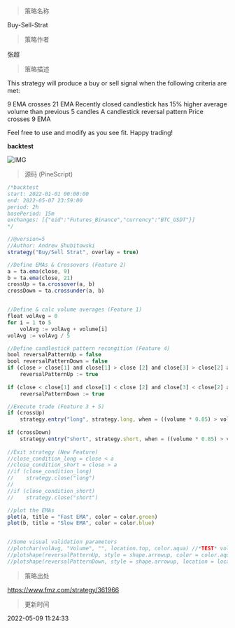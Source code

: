 
> 策略名称

Buy-Sell-Strat

> 策略作者

张超

> 策略描述

This strategy will produce a buy or sell signal when the following criteria are met:

9 EMA crosses 21 EMA
Recently closed candlestick has 15% higher average volume than previous 5 candles
A candlestick reversal pattern
Price crosses 9 EMA

Feel free to use and modify as you see fit. Happy trading!

**backtest**

 ![IMG](https://www.fmz.com/upload/asset/18d9f7f95cee6a9bec6.png) 



> 源码 (PineScript)

``` javascript
/*backtest
start: 2022-01-01 00:00:00
end: 2022-05-07 23:59:00
period: 2h
basePeriod: 15m
exchanges: [{"eid":"Futures_Binance","currency":"BTC_USDT"}]
*/

//@version=5
//Author: Andrew Shubitowski
strategy("Buy/Sell Strat", overlay = true)

//Define EMAs & Crossovers (Feature 2)
a = ta.ema(close, 9)
b = ta.ema(close, 21)
crossUp = ta.crossover(a, b)
crossDown = ta.crossunder(a, b)


//Define & calc volume averages (Feature 1)
float volAvg = 0
for i = 1 to 5
    volAvg := volAvg + volume[i]
volAvg := volAvg / 5

//Define candlestick pattern recongition (Feature 4)
bool reversalPatternUp = false
bool reversalPatternDown = false
if (close > close[1] and close[1] > close [2] and close[3] > close[2] and close > close[3])
    reversalPatternUp := true
    
if (close < close[1] and close[1] < close [2] and close[3] < close[2] and close < close[3])
    reversalPatternDown := true

//Execute trade (Feature 3 + 5)
if (crossUp)
    strategy.entry("long", strategy.long, when = ((volume * 0.85) > volAvg and close > a and reversalPatternUp == true))
    
if (crossDown)
    strategy.entry("short", strategy.short, when = ((volume * 0.85) > volAvg and close < a and reversalPatternDown == true))
    
//Exit strategy (New Feature)
//close_condition_long = close < a
//close_condition_short = close > a
//if (close_condition_long)
//    strategy.close("long")
//
//if (close_condition_short)
//    strategy.close("short")

//plot the EMAs
plot(a, title = "Fast EMA", color = color.green)
plot(b, title = "Slow EMA", color = color.blue)


//Some visual validation parameters
//plotchar(volAvg, "Volume", "", location.top, color.aqua) //*TEST* volume calc check
//plotshape(reversalPatternUp, style = shape.arrowup, color = color.aqua) //*TEST* reversal check
//plotshape(reversalPatternDown, style = shape.arrowup, location = location.belowbar, color = color.red) //*TEST* reversal check
```

> 策略出处

https://www.fmz.com/strategy/361966

> 更新时间

2022-05-09 11:24:33
